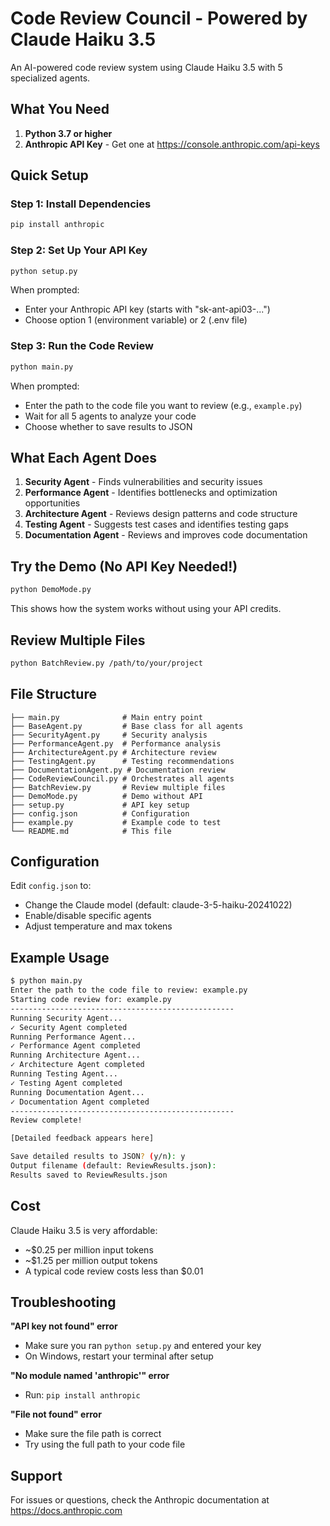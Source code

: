 # Code Review Council - Powered by Claude Haiku 3.5

An AI-powered code review system using Claude Haiku 3.5 with 5 specialized agents.

## What You Need

1. **Python 3.7 or higher**
2. **Anthropic API Key** - Get one at https://console.anthropic.com/api-keys

## Quick Setup

### Step 1: Install Dependencies
```bash
pip install anthropic
```

### Step 2: Set Up Your API Key
```bash
python setup.py
```

When prompted:
- Enter your Anthropic API key (starts with "sk-ant-api03-...")
- Choose option 1 (environment variable) or 2 (.env file)

### Step 3: Run the Code Review
```bash
python main.py
```

When prompted:
- Enter the path to the code file you want to review (e.g., `example.py`)
- Wait for all 5 agents to analyze your code
- Choose whether to save results to JSON

## What Each Agent Does

1. **Security Agent** - Finds vulnerabilities and security issues
2. **Performance Agent** - Identifies bottlenecks and optimization opportunities
3. **Architecture Agent** - Reviews design patterns and code structure
4. **Testing Agent** - Suggests test cases and identifies testing gaps
5. **Documentation Agent** - Reviews and improves code documentation

## Try the Demo (No API Key Needed!)

```bash
python DemoMode.py
```

This shows how the system works without using your API credits.

## Review Multiple Files

```bash
python BatchReview.py /path/to/your/project
```

## File Structure

```
├── main.py              # Main entry point
├── BaseAgent.py         # Base class for all agents
├── SecurityAgent.py     # Security analysis
├── PerformanceAgent.py  # Performance analysis
├── ArchitectureAgent.py # Architecture review
├── TestingAgent.py      # Testing recommendations
├── DocumentationAgent.py # Documentation review
├── CodeReviewCouncil.py # Orchestrates all agents
├── BatchReview.py       # Review multiple files
├── DemoMode.py          # Demo without API
├── setup.py             # API key setup
├── config.json          # Configuration
├── example.py           # Example code to test
└── README.md            # This file
```

## Configuration

Edit `config.json` to:
- Change the Claude model (default: claude-3-5-haiku-20241022)
- Enable/disable specific agents
- Adjust temperature and max tokens

## Example Usage

```bash
$ python main.py
Enter the path to the code file to review: example.py
Starting code review for: example.py
--------------------------------------------------
Running Security Agent...
✓ Security Agent completed
Running Performance Agent...
✓ Performance Agent completed
Running Architecture Agent...
✓ Architecture Agent completed
Running Testing Agent...
✓ Testing Agent completed
Running Documentation Agent...
✓ Documentation Agent completed
--------------------------------------------------
Review complete!

[Detailed feedback appears here]

Save detailed results to JSON? (y/n): y
Output filename (default: ReviewResults.json): 
Results saved to ReviewResults.json
```

## Cost

Claude Haiku 3.5 is very affordable:
- ~$0.25 per million input tokens
- ~$1.25 per million output tokens
- A typical code review costs less than $0.01

## Troubleshooting

**"API key not found" error**
- Make sure you ran `python setup.py` and entered your key
- On Windows, restart your terminal after setup

**"No module named 'anthropic'" error**
- Run: `pip install anthropic`

**"File not found" error**
- Make sure the file path is correct
- Try using the full path to your code file

## Support

For issues or questions, check the Anthropic documentation at https://docs.anthropic.com